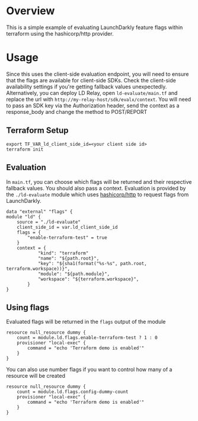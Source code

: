 # Overview

This is a simple example of evaluating LaunchDarkly feature flags within terraform using the hashicorp/http provider.

# Usage

Since this uses the client-side evaluation endpoint, you will need to ensure that the flags are available for client-side SDKs. Check the client-side availability settings if you're getting fallback values unexpectedly. Alternatively, you can deploy LD Relay, open `ld-evaluate/main.tf` and replace the url with `http://my-relay-host/sdk/evalx/context`. You will need to pass an SDK key via the Authorization header, send the context as a response_body and change the method to POST/REPORT

## Terraform Setup

```
export TF_VAR_ld_client_side_id=<your client side id>
terraform init 
```

## Evaluation

In `main.tf`, you can choose which flags will be returned and their respective fallback values. You should also pass a context. Evaluation is provided by the `./ld-evaluate` module which uses [hashicorp/http](https://registry.terraform.io/providers/hashicorp/http/latest/docs/data-sources/http) to request flags from LaunchDarkly.

```hcl
data "external" "flags" {
module "ld" {
    source = "./ld-evaluate"
    client_side_id = var.ld_client_side_id
    flags = {
        "enable-terraform-test" = true
    }
    context = {
            "kind": "terraform"
            "name": "${path.root}",
            "key": "${sha1(format("%s-%s", path.root, terraform.workspace))}",
            "module": "${path.module}",
            "workspace": "${terraform.workspace}",
        }
}
```

## Using flags

Evaluated flags will be returned in the `flags` output of the module

```hcl
resource null_resource dummy {
    count = module.ld.flags.enable-terraform-test ? 1 : 0
    provisioner "local-exec" {
        command = "echo 'Terraform demo is enabled'"
    }
}
```

You can also use number flags if you want to control how many of a resource will be created
```hcl
resource null_resource dummy {
    count = module.ld.flags.config-dummy-count
    provisioner "local-exec" {
        command = "echo 'Terraform demo is enabled'"
    }
}
```
